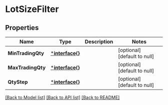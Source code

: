 # LotSizeFilter

## Properties
Name | Type | Description | Notes
------------ | ------------- | ------------- | -------------
**MinTradingQty** | [***interface{}**](interface{}.md) |  | [optional] [default to null]
**MaxTradingQty** | [***interface{}**](interface{}.md) |  | [optional] [default to null]
**QtyStep** | [***interface{}**](interface{}.md) |  | [optional] [default to null]

[[Back to Model list]](../README.md#documentation-for-models) [[Back to API list]](../README.md#documentation-for-api-endpoints) [[Back to README]](../README.md)


